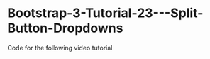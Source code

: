 Bootstrap-3-Tutorial-23---Split-Button-Dropdowns
================================================

Code for the following video tutorial 
